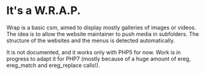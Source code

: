 # It's a W.R.A.P.

Wrap is a basic csm, aimed to display mostly galleries of images or videos.
The idea is to allow the website maintainer to push media in subfolders. 
The structure of the websites and the menus is detected automatically.

It is not documented, and it works only with PHP5 for now. Work is in progress
to adapt it for PHP7 (mostly because of a huge amount of ereg, ereg_match and
ereg_replace calls!).
